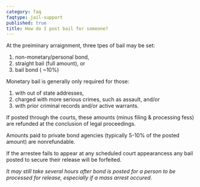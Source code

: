 ```yaml
---
category: faq
faqtype: jail-support
published: true
title: How do I post bail for someone?
---
```

At the preiminary arraignment, three tpes of bail may be set:
1. non-monetary/personal bond,
2. straight bail (full amount), or 
3. bail bond ( ~10%)

Monetary bail is generally only required for those:
1. with out of state addresses,
2. charged with more serious crimes, such as assault, and/or
3. with prior criminal records and/or active warrants.

If posted through the courts, these amounts (minus filing & processing fess) are refunded at the conclusion of legal proceedings. 

Amounts paid to private bond agencies (typically 5-10% of the posted amount) are nonrefundable.

If the arrestee fails to appear at any scheduled court appearancess any bail posted to secure their release will be forfeited.

_It may still take several hours after bond is posted for a person to be processed for release, especially if a mass arrest occured_.
